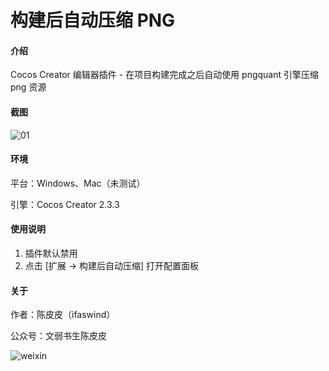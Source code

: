 # 构建后自动压缩 PNG

#### 介绍
Cocos Creator 编辑器插件 - 在项目构建完成之后自动使用 pngquant 引擎压缩 png 资源

#### 截图
![01](https://gitee.com/ifaswind/image-storage/raw/master/ccc-auto-compress/screenshot.png)

#### 环境

平台：Windows、Mac（未测试）

引擎：Cocos Creator 2.3.3

#### 使用说明

1. 插件默认禁用
2. 点击 [扩展 -> 构建后自动压缩] 打开配置面板

#### 关于

作者：陈皮皮（ifaswind）

公众号：文弱书生陈皮皮

![weixin](https://gitee.com/ifaswind/image-storage/raw/master/weixin/qrcode.png)
